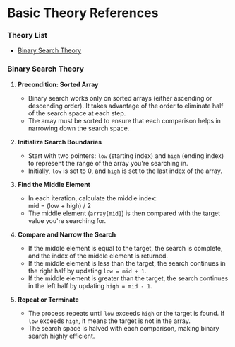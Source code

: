 
# Basic Theory References

### Theory List

- [Binary Search Theory](#binary-search-theory)

### Binary Search Theory

1. **Precondition: Sorted Array**
   - Binary search works only on sorted arrays (either ascending or descending order). It takes advantage of the order to eliminate half of the search space at each step.
   - The array must be sorted to ensure that each comparison helps in narrowing down the search space.

2. **Initialize Search Boundaries**
   - Start with two pointers: `low` (starting index) and `high` (ending index) to represent the range of the array you're searching in.
   - Initially, `low` is set to 0, and `high` is set to the last index of the array.

3. **Find the Middle Element**
   - In each iteration, calculate the middle index:  
     mid = (low + high) / 2
   - The middle element (`array[mid]`) is then compared with the target value you're searching for.

4. **Compare and Narrow the Search**
   - If the middle element is equal to the target, the search is complete, and the index of the middle element is returned.
   - If the middle element is less than the target, the search continues in the right half by updating `low = mid + 1`.
   - If the middle element is greater than the target, the search continues in the left half by updating `high = mid - 1`.

5. **Repeat or Terminate**
   - The process repeats until `low` exceeds `high` or the target is found. If `low` exceeds `high`, it means the target is not in the array.
   - The search space is halved with each comparison, making binary search highly efficient.


